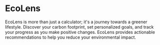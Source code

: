 # EcoLens
EcoLens is more than just a calculator; it's a journey towards a greener lifestyle. Discover your carbon footprint, set personalized goals, and track your progress as you make positive changes. EcoLens provides actionable recommendations to help you reduce your environmental impact.
